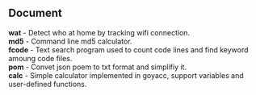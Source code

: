 ## Document
**wat** - Detect who at home by tracking wifi connection.  
**md5** - Command line md5 calculator.  
**fcode** - Text search program used to count code lines and find keyword amoung code files.   
**pom** - Convet json poem to txt format and simplifiy it.  
**calc** - Simple calculator implemented in goyacc, support variables and user-defined functions.